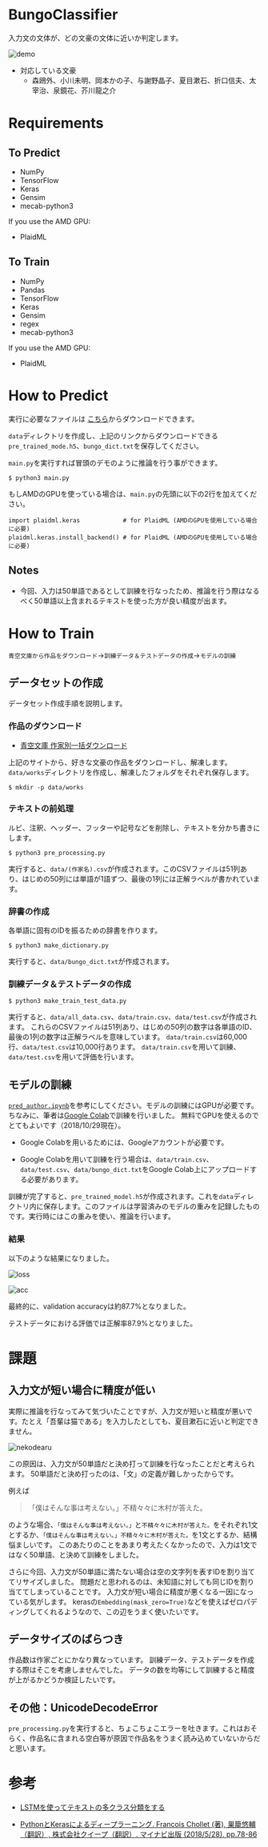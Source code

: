 # BungoClassifier

入力文の文体が、どの文豪の文体に近いか判定します。

![demo](./samples/demo1.gif)

- 対応している文豪
  - 森鴎外、小川未明、岡本かの子、与謝野晶子、夏目漱石、折口信夫、太宰治、泉鏡花、芥川龍之介

# Requirements
## To Predict
- NumPy
- TensorFlow
- Keras
- Gensim
- mecab-python3

If you use the AMD GPU:
- PlaidML

## To Train
- NumPy
- Pandas
- TensorFlow
- Keras
- Gensim
- regex
- mecab-python3

If you use the AMD GPU:
- PlaidML

# How to Predict


実行に必要なファイルは
[こちら](https://drive.google.com/drive/folders/1fdCYkxeKj0u56W8wtB0DeUof0c0SntAV?usp=sharing)からダウンロードできます。

`data`ディレクトリを作成し、上記のリンクからダウンロードできる`pre_trained_mode.h5`、`bungo_dict.txt`を保存してください。

`main.py`を実行すれば冒頭のデモのように推論を行う事ができます。

```
$ python3 main.py
```

もしAMDのGPUを使っている場合は、`main.py`の先頭に以下の2行を加えてください。

```
import plaidml.keras            # for PlaidML (AMDのGPUを使用している場合に必要)
plaidml.keras.install_backend() # for PlaidML (AMDのGPUを使用している場合に必要)
```

## Notes
- 今回、入力は50単語であるとして訓練を行なったため、推論を行う際はなるべく50単語以上含まれるテキストを使った方が良い精度が出ます。

# How to Train
`青空文庫から作品をダウンロード`->`訓練データ＆テストデータの作成`->`モデルの訓練`

## データセットの作成
データセット作成手順を説明します。

### 作品のダウンロード
- [青空文庫 作家別一括ダウンロード](http://keison.sakura.ne.jp/)

上記のサイトから、好きな文豪の作品をダウンロードし、解凍します。`data/works`ディレクトリを作成し、解凍したフォルダをそれぞれ保存します。

```
$ mkdir -p data/works
```

### テキストの前処理
ルビ、注釈、ヘッダー、フッターや記号などを削除し、テキストを分かち書きにします。

```
$ python3 pre_processing.py
```

実行すると、`data/(作家名).csv`が作成されます。このCSVファイルは51列あり、はじめの50列には単語が1語ずつ、最後の1列には正解ラベルが書かれています。

### 辞書の作成
各単語に固有のIDを振るための辞書を作ります。

```
$ python3 make_dictionary.py
```

実行すると、`data/bungo_dict.txt`が作成されます。

### 訓練データ＆テストデータの作成

```
$ python3 make_train_test_data.py
```

実行すると、`data/all_data.csv`、`data/train.csv`、`data/test.csv`が作成されます。
これらのCSVファイルは51列あり、はじめの50列の数字は各単語のID、最後の1列の数字は正解ラベルを意味しています。
`data/train.csv`は60,000行、`data/test.csv`は10,000行あります。
`data/train.csv`を用いて訓練、`data/test.csv`を用いて評価を行います。


## モデルの訓練
[`pred_author.ipynb`](https://github.com/9sako6/BungoClassifier/blob/master/pred_author.ipynb)を参考にしてください。モデルの訓練にはGPUが必要です。
ちなみに、筆者は[Google Colab](https://colab.research.google.com/)で訓練を行いました。
無料でGPUを使えるのでとてもよいです（2018/10/29現在）。

- Google Colabを用いるためには、Googleアカウントが必要です。

- Google Colabを用いて訓練を行う場合は、`data/train.csv`、`data/test.csv`、`data/bungo_dict.txt`をGoogle Colab上にアップロードする必要があります。


訓練が完了すると、`pre_trained_model.h5`が作成されます。これを`data`ディレクトリ内に保存します。このファイルは学習済みのモデルの重みを記録したものです。実行時にはこの重みを使い、推論を行います。



### 結果
以下のような結果になりました。

![loss](./samples/loss.png)

![acc](./samples/acc.png)


最終的に、validation accuracyは約87.7%となりました。

テストデータにおける評価では正解率87.9%となりました。


# 課題

## 入力文が短い場合に精度が低い
実際に推論を行なってみて気づいたことですが、入力文が短いと精度が悪いです。たとえ「吾輩は猫である」を入力したとしても、夏目漱石に近いと判定できません。

![nekodearu](./samples/problem1.png)

この原因は、入力文が50単語だと決め打って訓練を行なったことだと考えられます。
50単語だと決め打ったのは、「文」の定義が難しかったからです。

例えば

> 「僕はそんな事は考えない。」不精々々に木村が答えた。

のような場合、`「僕はそんな事は考えない。」`と`不精々々に木村が答えた。`をそれぞれ1文とするか、`「僕はそんな事は考えない。」不精々々に木村が答えた。`を1文とするか、結構悩ましいです。
このあたりのことをあまり考えたくなかったので、入力は1文ではなく50単語、と決めて訓練をしました。


さらに今回、入力文が50単語に満たない場合は空の文字列を表すIDを割り当ててリサイズしました。
問題だと思われるのは、未知語に対しても同じIDを割り当ててしまっていることです。
入力文が短い場合に精度が悪くなる一因になっている気がします。
kerasの`Embedding(mask_zero=True)`などを使えばゼロパディングしてくれるようなので、この辺をうまく使いたいです。

## データサイズのばらつき
作品数は作家ごとにかなり異なっています。
訓練データ、テストデータを作成する際はそこを考慮しませんでした。
データの数を均等にして訓練すると精度が上がるかどうか検証したいです。

## その他：UnicodeDecodeError
`pre_processing.py`を実行すると、ちょこちょこエラーを吐きます。これはおそらく、作品名に含まれる空白等が原因で作品名をうまく読み込めていないからだと思います。

# 参考
- [LSTMを使ってテキストの多クラス分類をする](https://blog.codingecho.com/2018/03/25/lstm%E3%82%92%E4%BD%BF%E3%81%A3%E3%81%A6%E3%83%86%E3%82%AD%E3%82%B9%E3%83%88%E3%81%AE%E5%A4%9A%E3%82%AF%E3%83%A9%E3%82%B9%E5%88%86%E9%A1%9E%E3%82%92%E3%81%99%E3%82%8B/)

- [PythonとKerasによるディープラーニング. Francois Chollet (著), 巣籠悠輔（翻訳）, 株式会社クイープ（翻訳）. マイナビ出版 (2018/5/28). pp.78-86 ](https://www.amazon.co.jp/Python%E3%81%A8Keras%E3%81%AB%E3%82%88%E3%82%8B%E3%83%87%E3%82%A3%E3%83%BC%E3%83%97%E3%83%A9%E3%83%BC%E3%83%8B%E3%83%B3%E3%82%B0-Francois-Chollet-ebook/dp/B07D498RJK)
